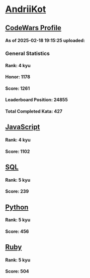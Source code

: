 # [AndriiKot](https://www.codewars.com/users/AndriiKot)

## [CodeWars Profile](https://www.codewars.com/users/AndriiKot)

#### As of 2025-02-18 19:15:25 uploaded:

### General Statistics

#### Rank: 4 kyu

#### Honor: 1178

#### Score: 1261

#### Leaderboard Position: 24855

#### Total Completed Kata: 427



## [JavaScript](https://github.com/AndriiKot/JavaScript__CodeWars)

#### Rank: 4 kyu

#### Score: 1102


## [SQL](https://github.com/AndriiKot/SQL__CodeWars)

#### Rank: 5 kyu

#### Score: 239


## [Python](https://github.com/AndriiKot/Python__CodeWars)

#### Rank: 5 kyu

#### Score: 456


## [Ruby](https://github.com/AndriiKot/Ruby__CodeWars)

#### Rank: 5 kyu

#### Score: 504


